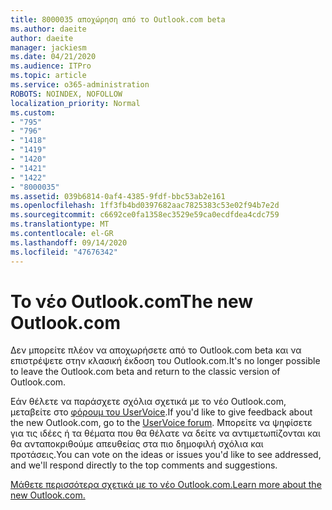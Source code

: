 ```yaml
---
title: 8000035 αποχώρηση από το Outlook.com beta
ms.author: daeite
author: daeite
manager: jackiesm
ms.date: 04/21/2020
ms.audience: ITPro
ms.topic: article
ms.service: o365-administration
ROBOTS: NOINDEX, NOFOLLOW
localization_priority: Normal
ms.custom:
- "795"
- "796"
- "1418"
- "1419"
- "1420"
- "1421"
- "1422"
- "8000035"
ms.assetid: 039b6814-0af4-4385-9fdf-bbc53ab2e161
ms.openlocfilehash: 1ff3fb4bd0397682aac7825383c53e02f94b7e2d
ms.sourcegitcommit: c6692ce0fa1358ec3529e59ca0ecdfdea4cdc759
ms.translationtype: MT
ms.contentlocale: el-GR
ms.lasthandoff: 09/14/2020
ms.locfileid: "47676342"
---
```

# <a name="the-new-outlookcom"></a><span data-ttu-id="09283-102">Το νέο Outlook.com</span><span class="sxs-lookup"><span data-stu-id="09283-102">The new Outlook.com</span></span>

<span data-ttu-id="09283-103">Δεν μπορείτε πλέον να αποχωρήσετε από το Outlook.com beta και να επιστρέψετε στην κλασική έκδοση του Outlook.com.</span><span class="sxs-lookup"><span data-stu-id="09283-103">It's no longer possible to leave the Outlook.com beta and return to the classic version of Outlook.com.</span></span>
  
<span data-ttu-id="09283-104">Εάν θέλετε να παράσχετε σχόλια σχετικά με το νέο Outlook.com, μεταβείτε στο [φόρουμ του UserVoice](https://go.microsoft.com/fwlink/p/?linkid=851599).</span><span class="sxs-lookup"><span data-stu-id="09283-104">If you'd like to give feedback about the new Outlook.com, go to the [UserVoice forum](https://go.microsoft.com/fwlink/p/?linkid=851599).</span></span> <span data-ttu-id="09283-105">Μπορείτε να ψηφίσετε για τις ιδέες ή τα θέματα που θα θέλατε να δείτε να αντιμετωπίζονται και θα ανταποκριθούμε απευθείας στα πιο δημοφιλή σχόλια και προτάσεις.</span><span class="sxs-lookup"><span data-stu-id="09283-105">You can vote on the ideas or issues you'd like to see addressed, and we'll respond directly to the top comments and suggestions.</span></span>
  
[<span data-ttu-id="09283-106">Μάθετε περισσότερα σχετικά με το νέο Outlook.com.</span><span class="sxs-lookup"><span data-stu-id="09283-106">Learn more about the new Outlook.com.</span></span>](https://go.microsoft.com/fwlink/p/?linkid=874356)
  